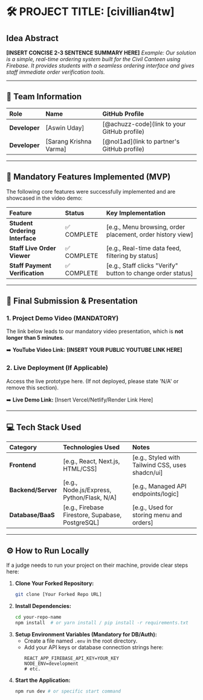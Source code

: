 # 🛠️ PROJECT TITLE: [civillian4tw]

## Idea Abstract

**[INSERT CONCISE 2-3 SENTENCE SUMMARY HERE]**
*Example: Our solution is a simple, real-time ordering system built for the Civil Canteen using Firebase. It provides students with a seamless ordering interface and gives staff immediate order verification tools.*

---

## 👥 Team Information

| Role | Name | GitHub Profile |
| :--- | :--- | :--- |
| **Developer** | [Aswin Uday] | [@achuzz-code](link to your GitHub profile) |
| **Developer** | [Sarang Krishna Varma] | [@nol1ad](link to partner's GitHub profile) |

---

## 🎯 Mandatory Features Implemented (MVP)

The following core features were successfully implemented and are showcased in the video demo:

| Feature | Status | Key Implementation |
| :--- | :--- | :--- |
| **Student Ordering Interface** | ✅ COMPLETE | [e.g., Menu browsing, order placement, order history view] |
| **Staff Live Order Viewer** | ✅ COMPLETE | [e.g., Real-time data feed, filtering by status] |
| **Staff Payment Verification** | ✅ COMPLETE | [e.g., Staff clicks "Verify" button to change order status] |

---

## 📼 Final Submission & Presentation

### 1. Project Demo Video (MANDATORY)

The link below leads to our mandatory video presentation, which is **not longer than 5 minutes**.

➡️ **YouTube Video Link:** **[INSERT YOUR PUBLIC YOUTUBE LINK HERE]**

### 2. Live Deployment (If Applicable)

Access the live prototype here. (If not deployed, please state 'N/A' or remove this section).

➡️ **Live Demo Link:** [Insert Vercel/Netlify/Render Link Here]

---

## 💻 Tech Stack Used

| Category | Technologies Used | Notes |
| :--- | :--- | :--- |
| **Frontend** | [e.g., React, Next.js, HTML/CSS] | [e.g., Styled with Tailwind CSS, uses shadcn/ui] |
| **Backend/Server** | [e.g., Node.js/Express, Python/Flask, N/A] | [e.g., Managed API endpoints/logic] |
| **Database/BaaS** | [e.g., Firebase Firestore, Supabase, PostgreSQL] | [e.g., Used for storing menu and orders] |

---

## ⚙️ How to Run Locally

If a judge needs to run your project on their machine, provide clear steps here:

1.  **Clone Your Forked Repository:**
    ```bash
    git clone [Your Forked Repo URL]
    ```
2.  **Install Dependencies:**
    ```bash
    cd your-repo-name
    npm install  # or yarn install / pip install -r requirements.txt
    ```
3.  **Setup Environment Variables (Mandatory for DB/Auth):**
    * Create a file named `.env` in the root directory.
    * Add your API keys or database connection strings here:
        ```
        REACT_APP_FIREBASE_API_KEY=YOUR_KEY
        NODE_ENV=development
        # etc.
        ```
4.  **Start the Application:**
    ```bash
    npm run dev # or specific start command
    ```
